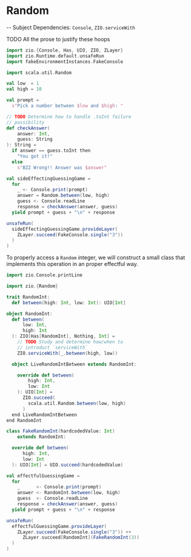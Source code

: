 # Random

-- Subject Dependencies: `Console`, `ZIO.serviceWith`

TODO All the prose to justify these hoops

```scala mdoc
import zio.{Console, Has, UIO, ZIO, ZLayer}
import zio.Runtime.default.unsafeRun
import fakeEnvironmentInstances.FakeConsole
```

```scala mdoc:silent
import scala.util.Random

val low  = 1
val high = 10

val prompt =
  s"Pick a number between $low and $high: "

// TODO Determine how to handle .toInt failure
// possibility
def checkAnswer(
    answer: Int,
    guess: String
): String =
  if answer == guess.toInt then
    "You got it!"
  else
    s"BZZ Wrong!! Answer was $answer"

val sideEffectingGuessingGame =
  for
    _ <- Console.print(prompt)
    answer = Random.between(low, high)
    guess <- Console.readLine
    response = checkAnswer(answer, guess)
  yield prompt + guess + "\n" + response
```

```scala mdoc
unsafeRun(
  sideEffectingGuessingGame.provideLayer(
    ZLayer.succeed(FakeConsole.single("3"))
  )
)
```

To properly access a `Random` integer, we will construct a small class that implements this operation
in an proper effectful way.

```scala mdoc
import zio.Console.printLine

import zio.{Random}

trait RandomInt:
  def between(high: Int, low: Int): UIO[Int]

object RandomInt:
  def between(
      low: Int,
      high: Int
  ): ZIO[Has[RandomInt], Nothing, Int] =
    // TODO Study and determine how/when to
    // introduct `serviceWith`
    ZIO.serviceWith(_.between(high, low))

  object LiveRandomIntBetween extends RandomInt:

    override def between(
        high: Int,
        low: Int
    ): UIO[Int] =
      ZIO.succeed(
        scala.util.Random.between(low, high)
      )
  end LiveRandomIntBetween
end RandomInt

class FakeRandomInt(hardcodedValue: Int)
    extends RandomInt:

  override def between(
      high: Int,
      low: Int
  ): UIO[Int] = UIO.succeed(hardcodedValue)
```

```scala mdoc
val effectfulGuessingGame =
  for
    _      <- Console.print(prompt)
    answer <- RandomInt.between(low, high)
    guess  <- Console.readLine
    response = checkAnswer(answer, guess)
  yield prompt + guess + "\n" + response
```

```scala mdoc
unsafeRun(
  effectfulGuessingGame.provideLayer(
    ZLayer.succeed(FakeConsole.single("3")) ++
      ZLayer.succeed[RandomInt](FakeRandomInt(3))
  )
)
```